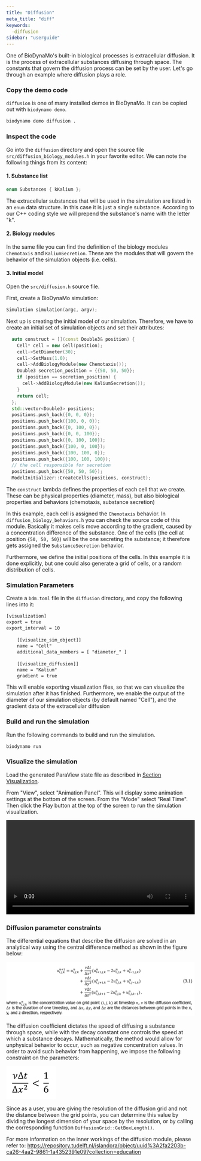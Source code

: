 ```yaml
---
title: "Diffusion"
meta_title: "diff"
keywords:
  -diffusion
sidebar: "userguide"
---
```


One of BioDynaMo's built-in biological processes is extracellular diffusion.
It is the process of extracellular substances diffusing through space. The constants
that govern the diffusion process can be set by the user. Let's go through an
example where diffusion plays a role.

### Copy the demo code

`diffusion` is one of many installed demos in BioDynaMo. It can be copied out
with `biodynamo demo`.

```bash
biodynamo demo diffusion .
```

### Inspect the code

Go into the `diffusion` directory and open the source file `src/diffusion_biology_modules.h` in your favorite editor.
We can note the following things from its content:

#### 1. Substance list

```cpp
enum Substances { kKalium };
```

The extracellular substances that will be used in the simulation are listed in
an `enum` data structure. In this case it is just a single substance. According to our C++
coding style we will prepend the substance's name with the letter "k".

#### 2. Biology modules

In the same file you can find the definition of the biology modules `Chemotaxis`
and `KaliumSecretion`. These are the modules that will govern the
behavior of the simulation objects (i.e. cells).

#### 3. Initial model

Open the `src/diffusion.h` source file.

First, create a BioDynaMo simulation:
```cpp
Simulation simulation(argc, argv);
```

Next up is creating the initial model of our simulation.
Therefore, we have to create an initial set of simulation objects and set their
attributes:

```cpp
  auto construct = [](const Double3& position) {
    Cell* cell = new Cell(position);
    cell->SetDiameter(30);
    cell->SetMass(1.0);
    cell->AddBiologyModule(new Chemotaxis());
    Double3 secretion_position = {{50, 50, 50}};
    if (position == secretion_position) {
      cell->AddBiologyModule(new KaliumSecretion());
    }
    return cell;
  };
  std::vector<Double3> positions;
  positions.push_back({0, 0, 0});
  positions.push_back({100, 0, 0});
  positions.push_back({0, 100, 0});
  positions.push_back({0, 0, 100});
  positions.push_back({0, 100, 100});
  positions.push_back({100, 0, 100});
  positions.push_back({100, 100, 0});
  positions.push_back({100, 100, 100});
  // the cell responsible for secretion
  positions.push_back({50, 50, 50});
  ModelInitializer::CreateCells(positions, construct);
```

The `construct` lambda defines the properties of each cell that we create. These can be
physical properties (diameter, mass), but also biological properties and behaviors
(chemotaxis, substance secretion)

In this example, each cell is assigned the `Chemotaxis` behavior. In `diffusion_biology_behaviors.h` you can
check the source code of this module. Basically it makes cells move according to the gradient,
caused by a concentration difference of the substance. One of the cells
(the cell at position `{50, 50, 50}`) will be the one secreting the substance;
it therefore gets assigned the `SubstanceSecretion` behavior.

Furthermore, we define the initial positions of the cells. In this example it is
done explicitly, but one could also generate a grid of cells, or a random distribution
of cells.

### Simulation Parameters

Create a `bdm.toml` file in the `diffusion` directory, and copy the following lines
into it:

```
[visualization]
export = true
export_interval = 10

	[[visualize_sim_object]]
	name = "Cell"
	additional_data_members = [ "diameter_" ]

	[[visualize_diffusion]]
	name = "Kalium"
	gradient = true

```

This will enable exporting visualization files, so that we can visualize the
simulation after it has finished. Furthermore, we enable the output of the diameter
of our simulation objects (by default named "Cell"), and the gradient data of the
extracellular diffusion

### Build and run the simulation

Run the following commands to build and run the simulation.

``` bash
biodynamo run
```

### Visualize the simulation

Load the generated ParaView state file as described in [Section Visualization](visualization.md#export-visualization-files).

From "View", select "Animation Panel". This will display some animation settings
at the bottom of the screen. From the "Mode" select "Real Time".
Then click the Play button at the top of the screen to run the simulation visualization.

<video width="100%" controls>
  <source src="https://cernbox.cern.ch/index.php/s/rzl2Kb4uxny4ZXF/download?path=%2F&files=exported_visualization.mp4" type="video/mp4">
  Your browser does not support the video tag.
</video>

### Diffusion parameter constraints
The differential equations that describe the diffusion are solved in an
analytical way using the central difference method as shown in the figure below:

![Central Difference Method](images/diffusion_central_difference_method.png)

The diffusion coefficient dictates the speed of diffusing a substance through
space, while with the decay constant one controls the speed at which a substance
decays. Mathematically, the method would allow for unphysical behavior to occur, such as
negative concentration values. In order to avoid such behavior from happening,
we impose the following constraint on the parameters:

![Parameter Constraint](images/diffusion_parameters_constraint.png)

Since as a user, you are giving the resolution of the diffusion grid and not the
distance between the grid points, you can determine this value by dividing the
longest dimension of your space by the resolution, or by calling the corresponding
function `DiffusionGrid::GetBoxLength()`.

For more information on the inner workings of the diffusion module, please
refer to: https://repository.tudelft.nl/islandora/object/uuid%3A2fa2203b-ca26-4aa2-9861-1a4352391e09?collection=education
